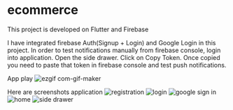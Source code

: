 # ecommerce

This project is developed on Flutter and Firebase

I have integrated firebase Auth(Signup + Login) and Google Login in this project. In order to test notifications manually from firebase console, login into application. Open the side drawer. Click on Copy Token. Once copied you need to paste that token in firebase console and test push notifications.

App play
![ezgif com-gif-maker](https://user-images.githubusercontent.com/44860615/193408317-8accee97-343e-417d-a8fe-e11e4afe73ff.gif)

Here are screenshots application 
![registration](https://user-images.githubusercontent.com/44860615/193408227-50833bb9-77c9-4e31-bafe-d32cbc836c57.jpeg)
![login](https://user-images.githubusercontent.com/44860615/193408228-ee2605ae-884e-4d66-a34b-e757585af1e8.jpeg)
![google sign in](https://user-images.githubusercontent.com/44860615/193408229-05df6e3d-d0f2-4ffc-a071-7a74bdcd724c.jpeg)
![home](https://user-images.githubusercontent.com/44860615/193408231-6721b5ae-638f-4a42-9d84-52e4d2a4fb6c.jpeg)
![side drawer](https://user-images.githubusercontent.com/44860615/193408241-917b3433-2436-467b-b59f-609a78683021.jpeg)

